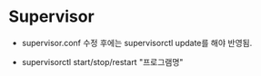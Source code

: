 # Supervisor

- supervisor.conf 수정 후에는 supervisorctl update를 해야 반영됨.

- supervisorctl start/stop/restart "프로그램명"
